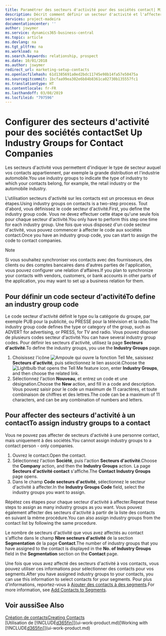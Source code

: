 ```yaml
---
title: Paramétrer des secteurs d'activité pour des sociétés contact| Microsoft Docs
description: Décrit comment définir un secteur d'activité et l'affecter à une société contact, par exemple, le marché de détail ou l'industrie automobile.
services: project-madeira
documentationcenter: ''
author: jswymer
ms.service: dynamics365-business-central
ms.topic: article
ms.devlang: na
ms.tgt_pltfrm: na
ms.workload: na
ms.search.keywords: relationship, prospect
ms.date: 10/01/2018
ms.author: jswymer
redirect_url: marketing-setup-contacts
ms.openlocfilehash: 61d1385691a0ed2bdc11745e98b14fa57e50475a
ms.sourcegitcommit: 1bcfaa99ea302e6b84b8361ca02730b135557fc1
ms.translationtype: HT
ms.contentlocale: fr-FR
ms.lasthandoff: 03/08/2019
ms.locfileid: "797596"
---
```

# <a name="set-up-industry-groups-for-contact-companies"></a><span data-ttu-id="dcb9a-103">Configurer des secteurs d'activité pour des sociétés contact</span><span class="sxs-lookup"><span data-stu-id="dcb9a-103">Set Up Industry Groups for Contact Companies</span></span>
<span data-ttu-id="dcb9a-104">Les secteurs d'activité vous permettent d'indiquer le type de secteur auquel vos contacts appartiennent, par exemple la grande distribution et l'industrie automobile.</span><span class="sxs-lookup"><span data-stu-id="dcb9a-104">You use industry groups to indicate the type of industry to which your contacts belong, for example, the retail industry or the automobile industry.</span></span>

<span data-ttu-id="dcb9a-105">L'utilisation secteurs d'activité sur les contacts est un processus en deux étapes.</span><span class="sxs-lookup"><span data-stu-id="dcb9a-105">Using industry groups on contacts is a two-step process.</span></span> <span data-ttu-id="dcb9a-106">Tout d'abord, vous définissez le code secteur d'activité.</span><span class="sxs-lookup"><span data-stu-id="dcb9a-106">First, you define the industry group code.</span></span> <span data-ttu-id="dcb9a-107">Vous ne devez effectuer cette étape qu'une seule fois pour chaque secteur d'activité.</span><span class="sxs-lookup"><span data-stu-id="dcb9a-107">You only have to perform this step one time for each industry group.</span></span> <span data-ttu-id="dcb9a-108">Une fois que vous disposez d'un code secteur d'activité, vous pouvez commencer à affecter le code aux sociétés contact.</span><span class="sxs-lookup"><span data-stu-id="dcb9a-108">Once you have an industry group code, you can start to assign the code to contact companies.</span></span>

> [!NOTE]  
>   <span data-ttu-id="dcb9a-109">Si vous souhaitez synchroniser vos contacts avec des fournisseurs, des clients ou des comptes bancaires dans d'autres parties de l'application, vous pouvez configurer une relation d'affaires.</span><span class="sxs-lookup"><span data-stu-id="dcb9a-109">If you plan to synchronize your contacts with vendors, customers, or bank accounts in other parts of the application, you may want to set up a business relation for them.</span></span>

## <a name="to-define-an-industry-group-code"></a><span data-ttu-id="dcb9a-110">Pour définir un code secteur d'activité</span><span class="sxs-lookup"><span data-stu-id="dcb9a-110">To define an industry group code</span></span>
<span data-ttu-id="dcb9a-111">Le code secteur d'activité définit le type ou la catégorie du groupe, par exemple PUB pour la publicité, ou PRESSE pour la télévision et la radio.</span><span class="sxs-lookup"><span data-stu-id="dcb9a-111">The industry group code defines the type or category of the group, such as ADVERT for advertising, or PRESS, for TV and radio.</span></span> <span data-ttu-id="dcb9a-112">Vous pouvez disposer de plusieurs codes secteur d'activité.</span><span class="sxs-lookup"><span data-stu-id="dcb9a-112">You can have several industry group codes.</span></span> <span data-ttu-id="dcb9a-113">Pour définir les secteurs d'activité, utilisez la page **Secteurs d'activité**.</span><span class="sxs-lookup"><span data-stu-id="dcb9a-113">To define the industry groups, you use the **Industry Groups** page.</span></span>

1. <span data-ttu-id="dcb9a-114">Choisissez l'icône ![Ampoule qui ouvre la fonction Tell Me](media/ui-search/search_small.png "Dites-moi ce que vous voulez faire"), saisissez **Secteurs d'activité**, puis sélectionnez le lien associé.</span><span class="sxs-lookup"><span data-stu-id="dcb9a-114">Choose the ![Lightbulb that opens the Tell Me feature](media/ui-search/search_small.png "Tell me what you want to do") icon, enter **Industry Groups**, and then choose the related link.</span></span>
2. <span data-ttu-id="dcb9a-115">Sélectionnez l'action **Nouveau**, et entrez un code et une désignation.</span><span class="sxs-lookup"><span data-stu-id="dcb9a-115">Choose the **New** action, and fill in a code and description.</span></span> <span data-ttu-id="dcb9a-116">Vous pouvez saisir pour le code un maximum de 11 caractères, et toute combinaison de chiffres et des lettres.</span><span class="sxs-lookup"><span data-stu-id="dcb9a-116">The code can be a maximum of 11 characters, and can be any combination of numbers and letters.</span></span>

## <a name="AssignIndustryGroupContact"></a> <span data-ttu-id="dcb9a-117">Pour affecter des secteurs d'activité à un contact</span><span class="sxs-lookup"><span data-stu-id="dcb9a-117">To assign industry groups to a contact</span></span>
<span data-ttu-id="dcb9a-118">Vous ne pouvez pas affecter de secteurs d'activité à une personne contact, mais uniquement à des sociétés.</span><span class="sxs-lookup"><span data-stu-id="dcb9a-118">You cannot assign industry groups to a contact person - only companies.</span></span>

1. <span data-ttu-id="dcb9a-119">Ouvrez le contact.</span><span class="sxs-lookup"><span data-stu-id="dcb9a-119">Open the contact.</span></span>
2. <span data-ttu-id="dcb9a-120">Sélectionnez l'action **Société**, puis l'action **Secteurs d'activité**.</span><span class="sxs-lookup"><span data-stu-id="dcb9a-120">Choose the **Company** action, and then the **Industry Groups** action.</span></span> <span data-ttu-id="dcb9a-121">La page **Secteurs d'activité contact** s'affiche.</span><span class="sxs-lookup"><span data-stu-id="dcb9a-121">The **Contact Industry Groups** page opens.</span></span>
3. <span data-ttu-id="dcb9a-122">Dans le champ **Code secteurs d'activité**, sélectionnez le secteur d'activité à affecter.</span><span class="sxs-lookup"><span data-stu-id="dcb9a-122">In the **Industry Groups Code** field, select the industry groups you want to assign.</span></span>

<span data-ttu-id="dcb9a-123">Répétez ces étapes pour chaque secteur d'activité à affecter.</span><span class="sxs-lookup"><span data-stu-id="dcb9a-123">Repeat these steps to assign as many industry groups as you want.</span></span> <span data-ttu-id="dcb9a-124">Vous pouvez également affecter des secteurs d'activité à partir de la liste des contacts en suivant la même procédure.</span><span class="sxs-lookup"><span data-stu-id="dcb9a-124">You can also assign industry groups from the contact list by following the same procedure.</span></span>

<span data-ttu-id="dcb9a-125">Le nombre de secteurs d'activité que vous avez affectés au contact s'affiche dans le champ **Nbre secteurs d'activité** de la section **Segmentation** de la page **Contact**.</span><span class="sxs-lookup"><span data-stu-id="dcb9a-125">The number of industry groups that you have assigned to the contact is displayed in the **No. of Industry Groups** field in the **Segmentation** section on the **Contact** page.</span></span>

<span data-ttu-id="dcb9a-126">Une fois que vous avez affecté des secteurs d'activité à vos contacts, vous pouvez utiliser ces informations pour sélectionner des contacts pour vos segments.</span><span class="sxs-lookup"><span data-stu-id="dcb9a-126">After you have assigned industry groups to your contacts, you can use this information to select contacts for your segments.</span></span> <span data-ttu-id="dcb9a-127">Pour plus d'informations, reportez-vous à [Ajouter des contacts à des segments](marketing-add-contact-segment.md).</span><span class="sxs-lookup"><span data-stu-id="dcb9a-127">For more information, see [Add Contacts to Segments](marketing-add-contact-segment.md).</span></span>

## <a name="see-also"></a><span data-ttu-id="dcb9a-128">Voir aussi</span><span class="sxs-lookup"><span data-stu-id="dcb9a-128">See Also</span></span>
[<span data-ttu-id="dcb9a-129">Création de contacts</span><span class="sxs-lookup"><span data-stu-id="dcb9a-129">Creating Contacts</span></span>](marketing-create-contact-companies.md)  
<span data-ttu-id="dcb9a-130">[Utilisation de [!INCLUDE[d365fin](includes/d365fin_md.md)]](ui-work-product.md)</span><span class="sxs-lookup"><span data-stu-id="dcb9a-130">[Working with [!INCLUDE[d365fin](includes/d365fin_md.md)]](ui-work-product.md)</span></span>

